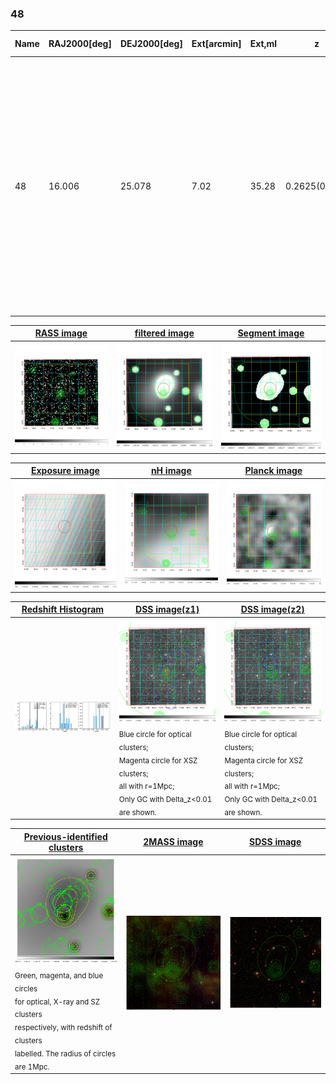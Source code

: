 <div STYLE="page-break-after: always;"></div>

### 48

|Name|RAJ2000[deg]|DEJ2000[deg] |Ext[arcmin]| Ext,ml | z | z_src| C|GC(XSZ,Delta_z<0.01)| GC(OPT,Delta_z<0.01)|GC| R_sig[arcmin] | R500[arcmin] | R500[Mpc]| CRsig[c/s] | CR500[c/s] |L500[1E44 erg/s]|F500[1E-12 erg/s/cm^2]| M500[1E14 Msun]|Tx[keV]|Cnt_sig|Beta|Rc[arcmin]|Comment|Alias|
|---|---|---|---|---|---|------|---|--------|---------|----------|---|---|---|---|---|---|---|---|---|---|---|---|---|---|
|48| 16.006| 25.078| 7.02| 35.28| 0.2625(0.005)| z1,| G| -| -| A, C, F20, N, PSZ2, SPI, W| 12.700| 3.689| 0.897| 0.039(0.030)| 0.035(0.027)| 1.388(0.859)| 0.654(0.404)| 2.68(0.80)| 4.29(0.81)| 40.8| 0.883(-0.136+0.085)| 7.066(-1.312+1.245)| An SZ cluster with  $z$ = 0.1661 and offset = 1.38 Mpc(5.62 arcmin), an X-ray cluster with $z$ = 0.2619 and offset = 1.59 Mpc(6.48 arcmin), an Abell cluster with $z$ = 0.1569 and offset = 1 Mpc(4.08 a| k557|

|[RASS image](../image/48/48_img.pdf)|[filtered image](../image/48/48_fil.pdf)|[Segment image](../image/48/48_seg.pdf)|
|-------------------|--------------------|-------------------|
| <img src="../image/48/48_img.png" width="300">  | <img src="../image/48/48_fil.png" width="300">   | <img src="../image/48/48_seg.png" width="300">  |

|[Exposure image](../image/48/48_mex.pdf)| [nH image](../image/48/48_nh.pdf)| [Planck image](../image/48/48_p.pdf)|
|-------------------|--------------------|-------------------|
|<img src="../image/48/48_mex.png" width="300">   | <img src="../image/48/48_nh.png" width="300">    | <img src="../image/48/48_p.png" width="300"> |

|[Redshift Histogram](../image/48/48_zg.pdf) | [DSS image(z1)](../image/48/48_dss_z1.pdf)      |  [DSS image(z2)](../image/48/48_dss_z2.pdf)    |
|-------------------|--------------------|-------------------|
|<img src="../image/48/48_zg.png" width="300"> |<img src="../image/48/48_dss_z1.png" width="300"> <sub><br>Blue circle for optical clusters; <br>Magenta circle for XSZ clusters; <br>all with r=1Mpc; <br>Only GC with Delta_z<0.01 are shown. </sub>| <img src="../image/48/48_dss_z2.png" width="300"><sub><br>Blue circle for optical clusters; <br>Magenta circle for XSZ clusters; <br>all with r=1Mpc; <br>Only GC with Delta_z<0.01 are shown. </sub> |

|[Previous-identified clusters](../image/48/48_gc.pdf) | [2MASS image](../image/48/48_2mass.pdf)      |[SDSS image](../image/48/48_sdss.pdf)   |
|-------------------|-------------------|-------------------|
|<img src=../image/48/48_gc.png width="300"> <br><sub>Green, magenta, and blue circles <br>for optical, X-ray and SZ clusters <br>respectively, with redshift of clusters <br>labelled. The radius of circles <br>are 1Mpc.</sub>|<img src="../image/48/48_2mass.png" width="300">  | <img src="../image/48/48_sdss.png" width="300">  |




